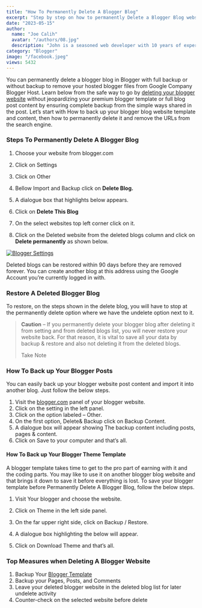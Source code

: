 ```yaml
---
title: "How To Permanently Delete A Blogger Blog"
excerpt: "Step by step on how to permanently Delete a Blogger Blog website. Learn to delete and safety cautions to backup Blogger data before deleting."
date: "2023-05-15"
author:
  name: "Joe Calih"
  avatar: "/authors/08.jpg"
  description: "John is a seasoned web developer with 10 years of experience in React and Next.js."
category: "Blogger"
image: "/facebook.jpeg"
views: 5432
---
```




You can permanently delete a blogger blog in Blogger with full backup or without backup to remove your hosted blogger files from Google Company Blogger Host. Learn below from the safe way to go by [deleting your blogger website](https://support.google.com/blogger/answer/41387?hl=en) without jeopardizing your premium blogger template or full blog post content by ensuring complete backup from the simple ways shared in the post. Let’s start with How to back up your blogger blog website template and content, then how to permanently delete it and remove the URLs from the search engine.

### Steps To Permanently Delete A Blogger Blog

1. Choose your website from blogger.com  
2. Click on Settings  
3. Click on Other  
4. Bellow Import and Backup click on **Delete Blog.**  
5. A dialogue box that highlights below appears.

6. Click on **Delete This Blog**

7. On the select websites top left corner click on it.  
8. Click on the Deleted website from the deleted blogs column and click on **Delete permanently** as shown below.

[![Blogger Settings](https://joecalih.files.wordpress.com/2024/06/134f4-blogger2bsettings.png?w=300 "Blogger Settings")](http://joecalih.files.wordpress.com/2024/06/134f4-blogger2bsettings.png)

Deleted blogs can be restored within 90 days before they are removed forever. You can create another blog at this address using the Google Account you’re currently logged in with.

### Restore A Deleted Blogger Blog

To restore, on the steps shown in the delete blog, you will have to stop at the permanently delete option where we have the undelete option next to it.

> **Caution** – If you permanently delete your blogger blog after deleting it from setting and from deleted blogs list, you will never restore your website back. For that reason, it is vital to save all your data by backup & restore and also not deleting it from the deleted blogs.
> 
> Take Note

### How To Back up Your Blogger Posts

You can easily back up your blogger website post content and import it into another blog. Just follow the below steps.  
1. Visit the [blogger.com](http://blogger.com) panel of your blogger website.  
2. Click on the setting in the left panel.  
3. Click on the option labeled – Other.  
4. On the first option, Delete& Backup click on Backup Content.  
5. A dialogue box will appear showing The backup content including posts, pages & content.  
6. Click on Save to your computer and that’s all.

#### How To Back up Your Blogger Theme Template

A blogger template takes time to get to the pro part of earning with it and the coding parts. You may like to use it on another blogger blog website and that brings it down to save it before everything is lost. To save your blogger template before Permanently Delete A Blogger Blog, follow the below steps.  
1. Visit Your blogger and choose the website.  
2. Click on Theme in the left side panel.  
3. On the far upper right side, click on Backup / Restore.  
4. A dialogue box highlighting the below will appear.

5. Click on Download Theme and that’s all.

### Top Measures when Deleting A Blogger Website

1. Backup Your [Blogger Template](/category/templates)  
2. Backup your Pages, Posts, and Comments  
3. Leave your deleted blogger website in the deleted blog list for later undelete activity  
4. Counter-check on the selected website before delete
